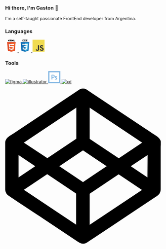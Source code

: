 ### Hi there, I'm Gaston 👋 

I'm a self-taught passionate FrontEnd developer from Argentina.


<h3 align="left">Languages</h3>
<p align="left"><a href="https://www.w3.org/html/" target="_blank" rel="noreferrer"><img src="https://raw.githubusercontent.com/devicons/devicon/master/icons/html5/html5-original-wordmark.svg" alt="html5" width="40" height="40"/> </a><a href="https://www.w3schools.com/css/" target="_blank" rel="noreferrer"> <img src="https://raw.githubusercontent.com/devicons/devicon/master/icons/css3/css3-original-wordmark.svg" alt="css3" width="40" height="40"/> </a> <a href="https://developer.mozilla.org/en-US/docs/Web/JavaScript" target="_blank" rel="noreferrer"> <img src="https://raw.githubusercontent.com/devicons/devicon/master/icons/javascript/javascript-original.svg" alt="javascript" width="40" height="40"/> </a></p>

<h3 align="left">Tools</h3>
<p align="left"><a href="https://www.figma.com/" target="_blank" rel="noreferrer"> <img src="https://www.vectorlogo.zone/logos/figma/figma-icon.svg" alt="figma" width="40" height="40"/> </a>  <a href="https://www.adobe.com/in/products/illustrator.html" target="_blank" rel="noreferrer"> <img src="https://www.vectorlogo.zone/logos/adobe_illustrator/adobe_illustrator-icon.svg" alt="illustrator" width="40" height="40"/> </a>  <a href="https://www.photoshop.com/en" target="_blank" rel="noreferrer"> <img src="https://raw.githubusercontent.com/devicons/devicon/master/icons/photoshop/photoshop-line.svg" alt="photoshop" width="40" height="40"/> </a> <a href="https://www.adobe.com/products/xd.html" target="_blank" rel="noreferrer"> <img src="https://cdn.worldvectorlogo.com/logos/adobe-xd.svg" alt="xd" width="40" height="40"/> </a></p>


<svg viewBox="0 0 100 100"><path d="M100 34.2c-.4-2.6-3.3-4-5.3-5.3-3.6-2.4-7.1-4.7-10.7-7.1-8.5-5.7-17.1-11.4-25.6-17.1-2-1.3-4-2.7-6-4-1.4-1-3.3-1-4.8 0-5.7 3.8-11.5 7.7-17.2 11.5L5.2 29C3 30.4.1 31.8 0 34.8c-.1 3.3 0 6.7 0 10v16c0 2.9-.6 6.3 2.1 8.1 6.4 4.4 12.9 8.6 19.4 12.9 8 5.3 16 10.7 24 16 2.2 1.5 4.4 3.1 7.1 1.3 2.3-1.5 4.5-3 6.8-4.5 8.9-5.9 17.8-11.9 26.7-17.8l9.9-6.6c.6-.4 1.3-.8 1.9-1.3 1.4-1 2-2.4 2-4.1V37.3c.1-1.1.2-2.1.1-3.1 0-.1 0 .2 0 0zM54.3 12.3L88 34.8 73 44.9 54.3 32.4V12.3zm-8.6 0v20L27.1 44.8 12 34.8l33.7-22.5zM8.6 42.8L19.3 50 8.6 57.2V42.8zm37.1 44.9L12 65.2l15-10.1 18.6 12.5v20.1zM50 60.2L34.8 50 50 39.8 65.2 50 50 60.2zm4.3 27.5v-20l18.6-12.5 15 10.1-33.6 22.4zm37.1-30.5L80.7 50l10.8-7.2-.1 14.4z"></path></svg>
